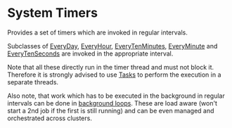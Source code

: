 # System Timers

Provides a set of timers which are invoked in regular intervals.

Subclasses of [EveryDay](EveryDay.java), [EveryHour](EveryHour.java), [EveryTenMinutes](EveryTenMinutes.java),
[EveryMinute](EveryMinute.java) and [EveryTenSeconds](EveryTenSeconds.java) are invoked in the appropriate
interval.
 
Note that all these directly run in the timer thread and must not block it. Therefore it is
strongly advised to use [Tasks](../async/Tasks.java) to perform the execution in a separate
threads.

Also note, that work which has to be executed in the background in regular intervals can be done
in [background loops](../async/BackgroundLoop.java). These are load aware (won't start a 2nd job if the first is 
still running) and can be even managed and orchestrated across clusters.
